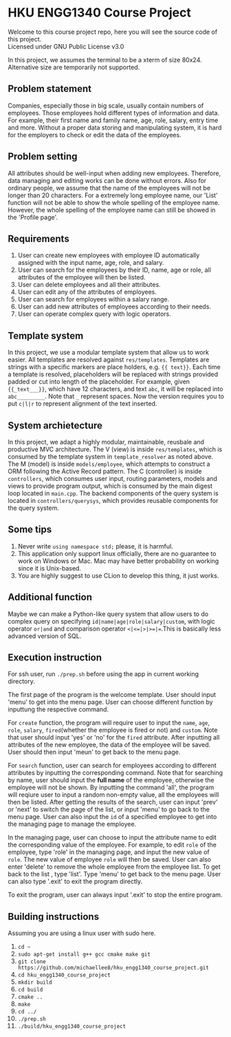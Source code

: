 # HKU ENGG1340 Course Project

Welcome to this course project repo, here you will see the source code of this project.  
Licensed under GNU Public License v3.0

In this project, we assumes the terminal to be a xterm of size 80x24. Alternative size are temporarily not supported. 

## Problem statement
Companies, especially those in big scale, usually contain numbers of employees. Those employees hold different types of information and data. For example, their first name and family name, age, role, salary, entry time and more. Without a proper data storing and manipulating system, it is hard for the employers to check or edit the data of the employees. 

## Problem setting
All attributes should be well-input when adding new employees. Therefore, data managing and editing works can be done without errors. Also for ordinary people, we assume that the name of the employees will not be longer than 20 characters. For a extremely long employee name, our 'List' function will not be able to show the whole spelling of the employee name. However, the whole spelling of the employee name can still be showed in the 'Profile page'.

## Requirements

1. User can create new employees with employee ID automatically assigned with the input name, age, role, and salary.
2. User can search for the employees by their ID, name, age or role, all attributes of the employee will then be listed.
3. User can delete employees and all their attributes.
4. User can edit any of the attributes of employees. 
5. User can search for employees within a salary range.
6. User can add new attributes of employees according to their needs.
7. User can operate complex query with logic operators.

## Template system
In this project, we use a modular template system that allow us to work easier. All templates are resolved against `res/templates`. Templates are strings with a specific markers are place holders, e.g. `{{ text}}`. Each time a template is resolved, placeholders will be replaced with strings provided padded or cut into length of the placeholder. For example, given `{{_text___}}`, which have 12 characters, and text `abc`, it will be replaced into `abc_________`. Note that `_` represent spaces. Now the version requires you to put `c|l|r` to represent alignment of the text inserted.

## System archietecture
In this project, we adapt a highly modular, maintainable, reusbale and productive MVC architecture. The V (view) is inside `res/templates`, which is consumed by the template system in `template_resolver` as noted above. The M (model) is inside `models/employee`, which attempts to construct a ORM following the Active Record pattern. The C (controller) is inside `controllers`, which consumes user input, routing parameters, models and views to provide program output, which is consumed by the main digest loop located in `main.cpp`. The backend components of the query system is located in `controllers/querysys`, which provides reusable components for the query system.

## Some tips
1. Never write `using namespace std;` please, it is harmful.
2. This application only support linux officially, there are no guarantee to work on Windows or Mac. Mac may have better probability on working since it is Unix-based.
3. You are highly suggest to use CLion to develop this thing, it just works.

## Additional function
Maybe we can make a Python-like query system that allow users to do complex query on specifying `id|name|age|role|salary|custom`, with logic operator `or|and` and comparison operator `<|<=|>|>=|=`.This is basically less advanced version of SQL.

## Execution instruction
For ssh user, run `./prep.sh` before using the app in current working directory.

The first page of the program is the welcome template. User should input 'menu' to get into the menu page. User can choose different function by inputtung the respective command. 

For `create` function, the program will require user to input the `name`, `age`, `role`, `salary`, `fired`(whether the employee is fired or not) and `custom`. Note that user should input 'yes' or 'no' for the `fired` attribute.  After inputting all attributes of the new employee, the data of the employee will be saved. User should then input 'meun' to get back to the menu page.

For `search` function, user can search for employees according to different attributes by inputting the corresponding command. Note that for searching by name, user should input the __full name__ of the employee, otherwise the employee will not be shown. By inputting the command 'all', the program will reqiure user to input a random non-empty value, all the employees will then be listed. After getting the results of the search, user can input 'prev' or 'next' to switch the page of the list, or input 'menu' to go back to the menu page. User can also input the `id` of a specified employee to get into the managing page to manage the employee.

In the managing page, user can choose to input the attribute name to edit the corresponding value of the employee. For example, to edit `role` of the employee, type 'role' in the managing page, and input the new value of `role`. The new value of employee `role` will then be saved. User can also enter 'delete' to remove the whole employee from the employee list. To get back to the list , type 'list'. Type 'menu' to get back to the menu page. User can also type '.exit' to exit the program directly.

To exit the program, user can always input '.exit' to stop the entire program.

## Building instructions
Assuming you are using a linux user with sudo here.
1. `cd ~`
2. `sudo apt-get install g++ gcc cmake make git`
3. `git clone https://github.com/michaellee8/hku_engg1340_course_project.git`
4. `cd hku_engg1340_course_project`
5. `mkdir build`
6. `cd build`
7. `cmake ..`
8. `make`
9. `cd ../`
10. `./prep.sh`
11. `./build/hku_engg1340_course_project`
